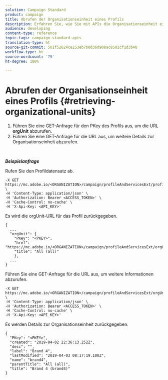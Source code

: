 ```yaml
---
solution: Campaign Standard
product: campaign
title: Abrufen der Organisationseinheit eines Profils
description: Erfahren Sie, wie Sie mit APIs die Organisationseinheit eines Profils abrufen können.
audience: developing
content-type: reference
topic-tags: campaign-standard-apis
translation-type: ht
source-git-commit: 501f52624ce253eb7b0d36d908ac8502cf1d3b48
workflow-type: ht
source-wordcount: '79'
ht-degree: 100%

---
```



# Abrufen der Organisationseinheit eines Profils {#retrieving-organizational-units}

1. Führen Sie eine GET-Anfrage für den PKey des Profils aus, um die URL **orgUnit** abzurufen.
1. Führen Sie eine GET-Anfrage für die URL aus, um weitere Details zur Organisationseinheit abzurufen.

<br/>

***Beispielanfrage***

Rufen Sie den Profildatensatz ab.

```
-X GET https://mc.adobe.io/<ORGANIZATION>/campaign/profileAndServicesExt/profile/<PKEY> \
-H 'Content-Type: application/json' \
-H 'Authorization: Bearer <ACCESS_TOKEN>' \
-H 'Cache-Control: no-cache' \
-H 'X-Api-Key: <API_KEY>'
```

Es wird die orgUnit-URL für das Profil zurückgegeben.

```
{
  ...
  "orgUnit": {
    "PKey": "<PKEY>",
    "href": "https://mc.adobe.io/<ORGANIZATION>/campaign/profileAndServicesExt/orgUnitBase/<PKEY>",
    "title": "All (all)"
    },
  ...
}
```

Führen Sie eine GET-Anfrage für die URL aus, um weitere Informationen abzurufen.

```
-X GET https://mc.adobe.io/<ORGANIZATION>/campaign/profileAndServicesExt/orgUnitBase/<PKEY> \
-H 'Content-Type: application/json' \
-H 'Authorization: Bearer <ACCESS_TOKEN>' \
-H 'Cache-Control: no-cache' \
-H 'X-Api-Key: <API_KEY>'
```

Es werden Details zur Organisationseinheit zurückgegeben.

```
{
  "PKey": "<PKEY>",
  "created": "2019-04-02 22:36:13.252Z",
  "desc": "",
  "label": "Brand 4",
  "lastModified": "2019-04-03 08:17:19.100Z",
  "name": "brand4",
  "parentTitle": "All (all)",
  "title": "Brand 4 (brand4)"
}
```
